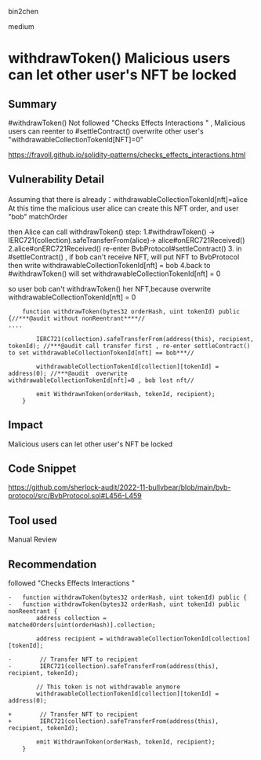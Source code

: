 bin2chen

medium

# withdrawToken() Malicious users can let other user's NFT be locked

## Summary
#withdrawToken() Not followed "Checks Effects Interactions " , Malicious users can reenter to #settleContract() overwrite other user's "withdrawableCollectionTokenId[NFT]=0"

https://fravoll.github.io/solidity-patterns/checks_effects_interactions.html

## Vulnerability Detail
Assuming that there is already：withdrawableCollectionTokenId[nft]=alice
At this time the malicious user alice can create this NFT order, and user "bob" matchOrder

then
Alice can call withdrawToken()
step:
1.#withdrawToken() ->  IERC721(collection).safeTransferFrom(alice)->  alice#onERC721Received()
2.alice#onERC721Received() re-enter  BvbProtocol#settleContract() 
3. in #settleContract() ,  if bob can't receive  NFT, will put NFT to BvbProtocol then write withdrawableCollectionTokenId[nft] = bob
4.back to #withdrawToken() will set withdrawableCollectionTokenId[nft] = 0

so user bob can't withdrawToken() her NFT,because overwrite withdrawableCollectionTokenId[nft] = 0

```solidity
    function withdrawToken(bytes32 orderHash, uint tokenId) public {//***@audit without nonReentrant****//
....

        IERC721(collection).safeTransferFrom(address(this), recipient, tokenId); //***@audit call transfer first , re-enter settleContract() to set withdrawableCollectionTokenId[nft] == bob***//

        withdrawableCollectionTokenId[collection][tokenId] = address(0); //***@audit  overwrite withdrawableCollectionTokenId[nft]=0 , bob lost nft//

        emit WithdrawnToken(orderHash, tokenId, recipient);
    }
```


## Impact

Malicious users can let other user's NFT be locked

## Code Snippet

https://github.com/sherlock-audit/2022-11-bullvbear/blob/main/bvb-protocol/src/BvbProtocol.sol#L456-L459

## Tool used

Manual Review

## Recommendation
followed "Checks Effects Interactions "

```solidity
-   function withdrawToken(bytes32 orderHash, uint tokenId) public {
-   function withdrawToken(bytes32 orderHash, uint tokenId) public nonReentrant { 
        address collection = matchedOrders[uint(orderHash)].collection;

        address recipient = withdrawableCollectionTokenId[collection][tokenId];

-        // Transfer NFT to recipient
-        IERC721(collection).safeTransferFrom(address(this), recipient, tokenId);

        // This token is not withdrawable anymore
        withdrawableCollectionTokenId[collection][tokenId] = address(0);

+        // Transfer NFT to recipient
+        IERC721(collection).safeTransferFrom(address(this), recipient, tokenId);

        emit WithdrawnToken(orderHash, tokenId, recipient);
    }
```
